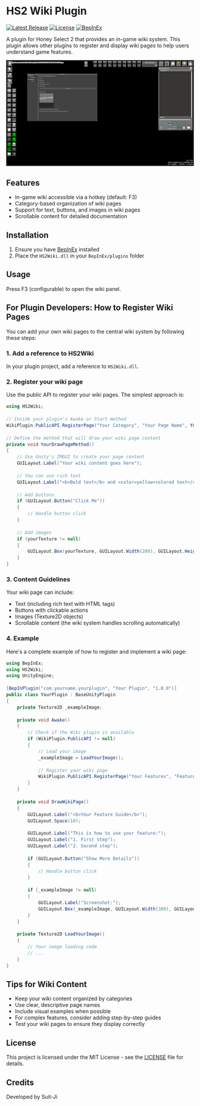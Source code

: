# HS2 Wiki Plugin

[![Latest Release](https://img.shields.io/github/v/release/Suit-Ji/HS2Wiki?label=Latest%20Release&style=flat-square)](https://github.com/Suit-Ji/HS2Wiki/releases/latest)
[![License](https://img.shields.io/badge/License-MIT-blue.svg)](https://opensource.org/licenses/MIT)
[![BepInEx](https://img.shields.io/badge/BepInEx-5.4.22-green)](https://github.com/BepInEx/BepInEx)

A plugin for Honey Select 2 that provides an in-game wiki system. This plugin allows other plugins to register and display wiki pages to help users understand game features.

![HS2 Wiki Screenshot](example.png)

## Features

- In-game wiki accessible via a hotkey (default: F3)
- Category-based organization of wiki pages
- Support for text, buttons, and images in wiki pages
- Scrollable content for detailed documentation

## Installation

1. Ensure you have [BepInEx](https://github.com/BepInEx/BepInEx) installed
2. Place the `HS2Wiki.dll` in your `BepInEx/plugins` folder

## Usage

Press F3 (configurable) to open the wiki panel.

## For Plugin Developers: How to Register Wiki Pages

You can add your own wiki pages to the central wiki system by following these steps:

### 1. Add a reference to HS2Wiki

In your plugin project, add a reference to `HS2Wiki.dll`.

### 2. Register your wiki page

Use the public API to register your wiki pages. The simplest approach is:

```csharp
using HS2Wiki;

// Inside your plugin's Awake or Start method
WikiPlugin.PublicAPI.RegisterPage("Your Category", "Your Page Name", YourDrawPageMethod);

// Define the method that will draw your wiki page content
private void YourDrawPageMethod()
{
    // Use Unity's IMGUI to create your page content
    GUILayout.Label("Your wiki content goes here");
    
    // You can use rich text
    GUILayout.Label("<b>Bold text</b> and <color=yellow>colored text</color>");
    
    // Add buttons
    if (GUILayout.Button("Click Me"))
    {
        // Handle button click
    }
    
    // Add images
    if (yourTexture != null)
    {
        GUILayout.Box(yourTexture, GUILayout.Width(200), GUILayout.Height(200));
    }
}
```

### 3. Content Guidelines

Your wiki page can include:

- Text (including rich text with HTML tags)
- Buttons with clickable actions
- Images (Texture2D objects)
- Scrollable content (the wiki system handles scrolling automatically)

### 4. Example

Here's a complete example of how to register and implement a wiki page:

```csharp
using BepInEx;
using HS2Wiki;
using UnityEngine;

[BepInPlugin("com.yourname.yourplugin", "Your Plugin", "1.0.0")]
public class YourPlugin : BaseUnityPlugin
{
    private Texture2D _exampleImage;

    private void Awake()
    {
        // Check if the Wiki plugin is available
        if (WikiPlugin.PublicAPI != null)
        {
            // Load your image
            _exampleImage = LoadYourImage();
            
            // Register your wiki page
            WikiPlugin.PublicAPI.RegisterPage("Your Features", "Feature Guide", DrawWikiPage);
        }
    }
    
    private void DrawWikiPage()
    {
        GUILayout.Label("<b>Your Feature Guide</b>");
        GUILayout.Space(10);
        
        GUILayout.Label("This is how to use your feature:");
        GUILayout.Label("1. First step");
        GUILayout.Label("2. Second step");
        
        if (GUILayout.Button("Show More Details"))
        {
            // Handle button click
        }
        
        if (_exampleImage != null)
        {
            GUILayout.Label("Screenshot:");
            GUILayout.Box(_exampleImage, GUILayout.Width(300), GUILayout.Height(200));
        }
    }
    
    private Texture2D LoadYourImage()
    {
        // Your image loading code
        // ...
    }
}
```

## Tips for Wiki Content

- Keep your wiki content organized by categories
- Use clear, descriptive page names
- Include visual examples when possible
- For complex features, consider adding step-by-step guides
- Test your wiki pages to ensure they display correctly

## License

This project is licensed under the MIT License - see the [LICENSE](LICENSE) file for details.

## Credits

Developed by Suit-Ji
